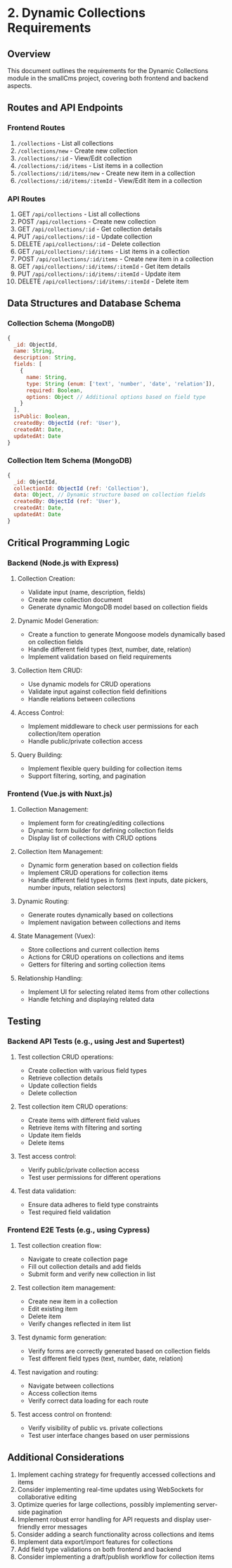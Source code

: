 # 2. Dynamic Collections Requirements

## Overview
This document outlines the requirements for the Dynamic Collections module in the smallCms project, covering both frontend and backend aspects.

## Routes and API Endpoints

### Frontend Routes
1. `/collections` - List all collections
2. `/collections/new` - Create new collection
3. `/collections/:id` - View/Edit collection
4. `/collections/:id/items` - List items in a collection
5. `/collections/:id/items/new` - Create new item in a collection
6. `/collections/:id/items/:itemId` - View/Edit item in a collection

### API Routes
1. GET `/api/collections` - List all collections
2. POST `/api/collections` - Create new collection
3. GET `/api/collections/:id` - Get collection details
4. PUT `/api/collections/:id` - Update collection
5. DELETE `/api/collections/:id` - Delete collection
6. GET `/api/collections/:id/items` - List items in a collection
7. POST `/api/collections/:id/items` - Create new item in a collection
8. GET `/api/collections/:id/items/:itemId` - Get item details
9. PUT `/api/collections/:id/items/:itemId` - Update item
10. DELETE `/api/collections/:id/items/:itemId` - Delete item

## Data Structures and Database Schema

### Collection Schema (MongoDB)
```javascript
{
  _id: ObjectId,
  name: String,
  description: String,
  fields: [
    {
      name: String,
      type: String (enum: ['text', 'number', 'date', 'relation']),
      required: Boolean,
      options: Object // Additional options based on field type
    }
  ],
  isPublic: Boolean,
  createdBy: ObjectId (ref: 'User'),
  createdAt: Date,
  updatedAt: Date
}
```

### Collection Item Schema (MongoDB)
```javascript
{
  _id: ObjectId,
  collectionId: ObjectId (ref: 'Collection'),
  data: Object, // Dynamic structure based on collection fields
  createdBy: ObjectId (ref: 'User'),
  createdAt: Date,
  updatedAt: Date
}
```

## Critical Programming Logic

### Backend (Node.js with Express)

1. Collection Creation:
   - Validate input (name, description, fields)
   - Create new collection document
   - Generate dynamic MongoDB model based on collection fields

2. Dynamic Model Generation:
   - Create a function to generate Mongoose models dynamically based on collection fields
   - Handle different field types (text, number, date, relation)
   - Implement validation based on field requirements

3. Collection Item CRUD:
   - Use dynamic models for CRUD operations
   - Validate input against collection field definitions
   - Handle relations between collections

4. Access Control:
   - Implement middleware to check user permissions for each collection/item operation
   - Handle public/private collection access

5. Query Building:
   - Implement flexible query building for collection items
   - Support filtering, sorting, and pagination

### Frontend (Vue.js with Nuxt.js)

1. Collection Management:
   - Implement form for creating/editing collections
   - Dynamic form builder for defining collection fields
   - Display list of collections with CRUD options

2. Collection Item Management:
   - Dynamic form generation based on collection fields
   - Implement CRUD operations for collection items
   - Handle different field types in forms (text inputs, date pickers, number inputs, relation selectors)

3. Dynamic Routing:
   - Generate routes dynamically based on collections
   - Implement navigation between collections and items

4. State Management (Vuex):
   - Store collections and current collection items
   - Actions for CRUD operations on collections and items
   - Getters for filtering and sorting collection items

5. Relationship Handling:
   - Implement UI for selecting related items from other collections
   - Handle fetching and displaying related data

## Testing

### Backend API Tests (e.g., using Jest and Supertest)

1. Test collection CRUD operations:
   - Create collection with various field types
   - Retrieve collection details
   - Update collection fields
   - Delete collection

2. Test collection item CRUD operations:
   - Create items with different field values
   - Retrieve items with filtering and sorting
   - Update item fields
   - Delete items

3. Test access control:
   - Verify public/private collection access
   - Test user permissions for different operations

4. Test data validation:
   - Ensure data adheres to field type constraints
   - Test required field validation

### Frontend E2E Tests (e.g., using Cypress)

1. Test collection creation flow:
   - Navigate to create collection page
   - Fill out collection details and add fields
   - Submit form and verify new collection in list

2. Test collection item management:
   - Create new item in a collection
   - Edit existing item
   - Delete item
   - Verify changes reflected in item list

3. Test dynamic form generation:
   - Verify forms are correctly generated based on collection fields
   - Test different field types (text, number, date, relation)

4. Test navigation and routing:
   - Navigate between collections
   - Access collection items
   - Verify correct data loading for each route

5. Test access control on frontend:
   - Verify visibility of public vs. private collections
   - Test user interface changes based on user permissions

## Additional Considerations

1. Implement caching strategy for frequently accessed collections and items
2. Consider implementing real-time updates using WebSockets for collaborative editing
3. Optimize queries for large collections, possibly implementing server-side pagination
4. Implement robust error handling for API requests and display user-friendly error messages
5. Consider adding a search functionality across collections and items
6. Implement data export/import features for collections
7. Add field type validations on both frontend and backend
8. Consider implementing a draft/publish workflow for collection items
